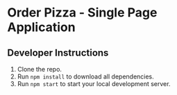 # Order Pizza - Single Page Application

## Developer Instructions
1. Clone the repo.
3. Run `npm install` to download all dependencies.
4. Run `npm start` to start your local development server.
